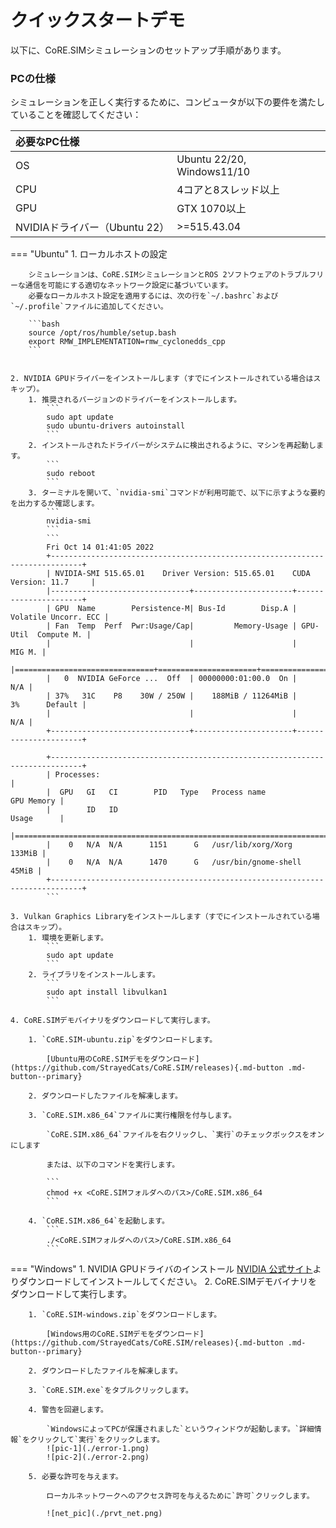 # クイックスタートデモ

以下に、CoRE.SIMシミュレーションのセットアップ手順があります。

### PCの仕様

シミュレーションを正しく実行するために、コンピュータが以下の要件を満たしていることを確認してください：

|必要なPC仕様||
|:--|:--|
|OS|Ubuntu 22/20, Windows11/10|
|CPU|4コアと8スレッド以上|
|GPU|GTX 1070以上|
|NVIDIAドライバー（Ubuntu 22）|>=515.43.04|

=== "Ubuntu"
    1. ローカルホストの設定

        シミュレーションは、CoRE.SIMシミュレーションとROS 2ソフトウェアのトラブルフリーな通信を可能にする適切なネットワーク設定に基づいています。
        必要なローカルホスト設定を適用するには、次の行を`~/.bashrc`および`~/.profile`ファイルに追加してください。

        ```bash
        source /opt/ros/humble/setup.bash
        export RMW_IMPLEMENTATION=rmw_cyclonedds_cpp
        ```


    2. NVIDIA GPUドライバーをインストールします（すでにインストールされている場合はスキップ）。
        1. 推奨されるバージョンのドライバーをインストールします。
            ```
            sudo apt update
            sudo ubuntu-drivers autoinstall
            ```
        2. インストールされたドライバーがシステムに検出されるように、マシンを再起動します。
            ```
            sudo reboot
            ```
        3. ターミナルを開いて、`nvidia-smi`コマンドが利用可能で、以下に示すような要約を出力するか確認します。
            ```
            nvidia-smi 
            ```
            ```
            Fri Oct 14 01:41:05 2022       
            +-----------------------------------------------------------------------------+
            | NVIDIA-SMI 515.65.01    Driver Version: 515.65.01    CUDA Version: 11.7     |
            |-------------------------------+----------------------+----------------------+
            | GPU  Name        Persistence-M| Bus-Id        Disp.A | Volatile Uncorr. ECC |
            | Fan  Temp  Perf  Pwr:Usage/Cap|         Memory-Usage | GPU-Util  Compute M. |
            |                               |                      |               MIG M. |
            |===============================+======================+======================|
            |   0  NVIDIA GeForce ...  Off  | 00000000:01:00.0  On |                  N/A |
            | 37%   31C    P8    30W / 250W |    188MiB / 11264MiB |      3%      Default |
            |                               |                      |                  N/A |
            +-------------------------------+----------------------+----------------------+

            +-----------------------------------------------------------------------------+
            | Processes:                                                                  |
            |  GPU   GI   CI        PID   Type   Process name                  GPU Memory |
            |        ID   ID                                                   Usage      |
            |=============================================================================|
            |    0   N/A  N/A      1151      G   /usr/lib/xorg/Xorg                133MiB |
            |    0   N/A  N/A      1470      G   /usr/bin/gnome-shell               45MiB |
            +-----------------------------------------------------------------------------+
            ```

    3. Vulkan Graphics Libraryをインストールします（すでにインストールされている場合はスキップ）。
        1. 環境を更新します。
            ```
            sudo apt update
            ```
        2. ライブラリをインストールします。
            ```
            sudo apt install libvulkan1
            ```

    4. CoRE.SIMデモバイナリをダウンロードして実行します。

        1. `CoRE.SIM-ubuntu.zip`をダウンロードします。

            [Ubuntu用のCoRE.SIMデモをダウンロード](https://github.com/StrayedCats/CoRE.SIM/releases){.md-button .md-button--primary}

        2. ダウンロードしたファイルを解凍します。

        3. `CoRE.SIM.x86_64`ファイルに実行権限を付与します。

            `CoRE.SIM.x86_64`ファイルを右クリックし、`実行`のチェックボックスをオンにします

            または、以下のコマンドを実行します。

            ```
            chmod +x <CoRE.SIMフォルダへのパス>/CoRE.SIM.x86_64
            ```

        4. `CoRE.SIM.x86_64`を起動します。
            ```
            ./<CoRE.SIMフォルダへのパス>/CoRE.SIM.x86_64
            ``` 
=== "Windows"
    1. NVIDIA GPUドライバのインストール
        [NVIDIA 公式サイト](https://www.nvidia.co.jp/Download/index.aspx?lang=jp)よりダウンロードしてインストールしてください。
    2. CoRE.SIMデモバイナリをダウンロードして実行します。

        1. `CoRE.SIM-windows.zip`をダウンロードします。

            [Windows用のCoRE.SIMデモをダウンロード](https://github.com/StrayedCats/CoRE.SIM/releases){.md-button .md-button--primary}

        2. ダウンロードしたファイルを解凍します。

        3. `CoRE.SIM.exe`をタブルクリックします。

        4. 警告を回避します。

            `WindowsによってPCが保護されました`というウィンドウが起動します。`詳細情報`をクリックして`実行`をクリックします。
            ![pic-1](./error-1.png)
            ![pic-2](./error-2.png)

        5. 必要な許可を与えます。

            ローカルネットワークへのアクセス許可を与えるために`許可`クリックします。

            ![net_pic](./prvt_net.png)